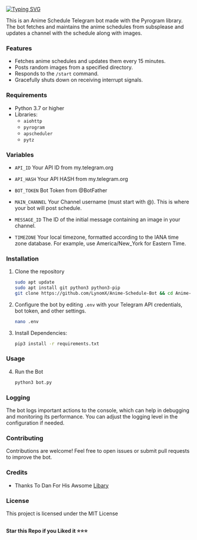 [![Typing SVG](https://readme-typing-svg.herokuapp.com?font=Fira+Code&pause=1000&width=435&lines=Anime+Schedule+Bot)](https://git.io/typing-svg)

This is an Anime Schedule Telegram bot made with the Pyrogram library. The bot fetches and maintains the anime schedules from subsplease and updates a channel with the schedule along with images.

### Features

- Fetches anime schedules and updates them every 15 minutes.
- Posts random images from a specified directory.
- Responds to the `/start` command.
- Gracefully shuts down on receiving interrupt signals.

### Requirements

- Python 3.7 or higher
- Libraries:
  - `aiohttp`
  - `pyrogram`
  - `apscheduler`
  - `pytz`

### Variables

* `API_ID`
Your API ID from my.telegram.org

* `API_HASH`
Your API HASH from my.telegram.org

* `BOT_TOKEN`
Bot Token from @BotFather

* `MAIN_CHANNEL`
Your Channel username (must start with @). This is where your bot will post schedule.

* `MESSAGE_ID`
The ID of the initial message containing an image in your channel.

* `TIMEZONE`
Your local timezone, formatted according to the IANA time zone database. For example, use America/New_York for Eastern Time.


### Installation

1. Clone the repository
   ```bash
   sudo apt update
   sudo apt install git python3 python3-pip
   git clone https://github.com/LynomX/Anime-Schedule-Bot && cd Anime-Schedule-Bot
   ```

2. Configure the bot by editing `.env` with your Telegram API credentials, bot token, and other settings.
   ```bash
   nano .env
   ```

3. Install Dependencies:
   ```bash
   pip3 install -r requirements.txt
   ```

### Usage

4. Run the Bot
   ```bash
   python3 bot.py
   ```
### Logging

The bot logs important actions to the console, which can help in debugging and monitoring its performance. You can adjust the logging level in the configuration if needed.

### Contributing

Contributions are welcome! Feel free to open issues or submit pull requests to improve the bot.

### Credits

- Thanks To Dan For His Awsome [Libary](https://github.com/pyrogram/pyrogram)

### License

This project is licensed under the MIT License

##

   **Star this Repo if you Liked it ⭐⭐⭐**
